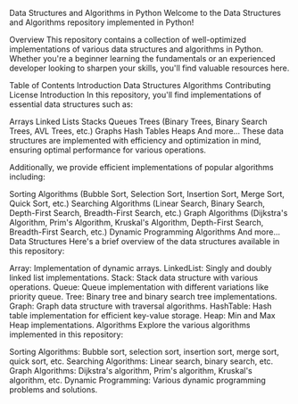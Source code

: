 
Data Structures and Algorithms in Python
Welcome to the Data Structures and Algorithms repository implemented in Python!

Overview
This repository contains a collection of well-optimized implementations of various data structures and algorithms in Python. Whether you're a beginner learning the fundamentals or an experienced developer looking to sharpen your skills, you'll find valuable resources here.

Table of Contents
Introduction
Data Structures
Algorithms
Contributing
License
Introduction
In this repository, you'll find implementations of essential data structures such as:

Arrays
Linked Lists
Stacks
Queues
Trees (Binary Trees, Binary Search Trees, AVL Trees, etc.)
Graphs
Hash Tables
Heaps
And more...
These data structures are implemented with efficiency and optimization in mind, ensuring optimal performance for various operations.

Additionally, we provide efficient implementations of popular algorithms including:

Sorting Algorithms (Bubble Sort, Selection Sort, Insertion Sort, Merge Sort, Quick Sort, etc.)
Searching Algorithms (Linear Search, Binary Search, Depth-First Search, Breadth-First Search, etc.)
Graph Algorithms (Dijkstra's Algorithm, Prim's Algorithm, Kruskal's Algorithm, Depth-First Search, Breadth-First Search, etc.)
Dynamic Programming Algorithms
And more...
Data Structures
Here's a brief overview of the data structures available in this repository:

Array: Implementation of dynamic arrays.
LinkedList: Singly and doubly linked list implementations.
Stack: Stack data structure with various operations.
Queue: Queue implementation with different variations like priority queue.
Tree: Binary tree and binary search tree implementations.
Graph: Graph data structure with traversal algorithms.
HashTable: Hash table implementation for efficient key-value storage.
Heap: Min and Max Heap implementations.
Algorithms
Explore the various algorithms implemented in this repository:

Sorting Algorithms: Bubble sort, selection sort, insertion sort, merge sort, quick sort, etc.
Searching Algorithms: Linear search, binary search, etc.
Graph Algorithms: Dijkstra's algorithm, Prim's algorithm, Kruskal's algorithm, etc.
Dynamic Programming: Various dynamic programming problems and solutions.
